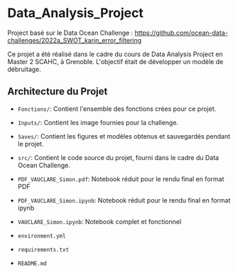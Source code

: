 # Data_Analysis_Project
Project basé sur le Data Ocean Challenge : https://github.com/ocean-data-challenges/2022a_SWOT_karin_error_filtering

Ce projet a été réalisé dans le cadre du cours de Data Analysis Project en Master 2 SCAHC, à Grenoble. L'objectif était de développer un modèle de débruitage.

## Architecture du Projet

- `Fonctions/`: Contient l'ensemble des fonctions crées pour ce projet.
- `Inputs/`: Contient les image fournies pour la challenge.
- `Saves/`: Contient les figures et modèles obtenus et sauvegardés pendant le projet.
- `src/`: Contient le code source du projet, fourni dans le cadre du Data Ocean Challenge.

- `PDF_VAUCLARE_Simon.pdf`:   Notebook réduit pour le rendu final en format PDF
- `PDF_VAUCLARE_Simon.ipynb`: Notebook réduit pour le rendu final en format ipynb
- `VAUCLARE_Simon.ipynb`:     Notebook complet et fonctionnel

- `environment.yml`
- `requirements.txt` 
- `README.md`
